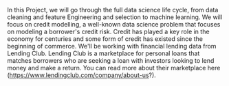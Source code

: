 
In this Project, we will go through the full data science life cycle, from data cleaning and feature Engineering and selection to machine learning. We will focus on credit modelling, a well-known data science problem that focuses on modeling a borrower's credit risk. Credit has played a key role in the economy for centuries and some form of credit has existed since the beginning of commerce. We'll be working with financial lending data from Lending Club. Lending Club is a marketplace for personal loans that matches borrowers who are seeking a loan with investors looking to lend money and make a return. You can read more about their marketplace here (https://www.lendingclub.com/company/about-us?).
